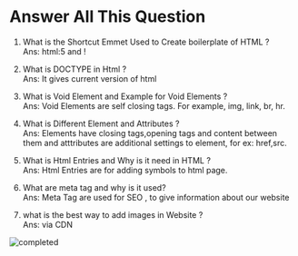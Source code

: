 # Answer All This Question

1. What is the Shortcut Emmet Used to Create boilerplate of HTML ?<br>
   Ans: html:5 and !

2. What is DOCTYPE in Html ?<br>
   Ans: It gives current version of html

3. What is Void Element and Example for Void Elements ?<br>
   Ans: Void Elements are self closing tags. For example, img, link, br, hr.

4. What is Different Element and Attributes ?<br>
   Ans: Elements have closing tags,opening tags and content between them and atttributes are additional settings to element, for ex: href,src.

5. What is Html Entries and Why is it need in HTML ?<br>
   Ans: Html Entries are for adding symbols to html page.

6. What are meta tag and why is it used? <br>
   Ans: Meta Tag are used for SEO , to give information about our website

7. what is the best way to add images in Website ?<br>
   Ans: via CDN

![completed](https://media.tenor.com/CW3dv0a1Hf4AAAAe/mission-complete-spongebob.png)
